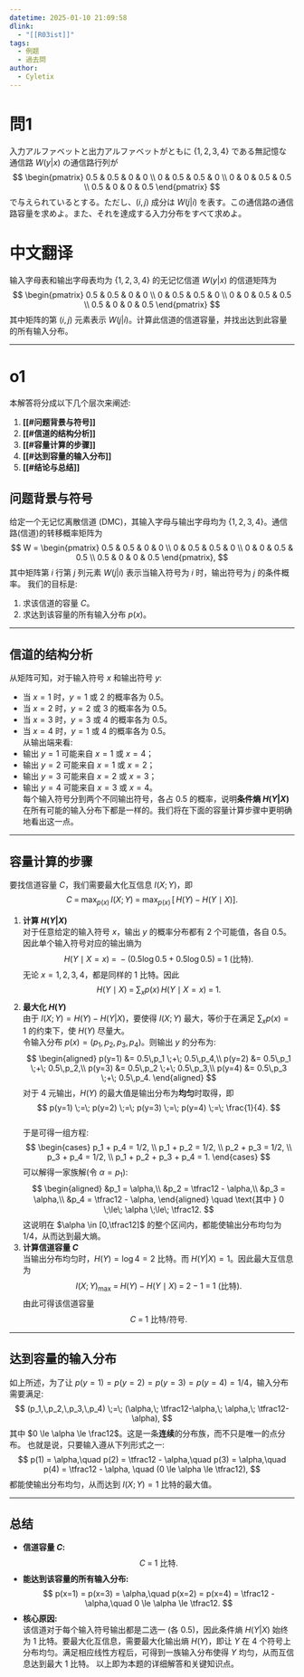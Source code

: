 ```yaml
---
datetime: 2025-01-10 21:09:58
dlink:
  - "[[R03ist]]"
tags:
  - 例题
  - 過去問
author:
  - Cyletix
---
```

# 問1
入力アルファベットと出力アルファベットがともに $\{1, 2, 3, 4\}$ である無記憶な通信路 $W(y|x)$ の通信路行列が
$$
\begin{pmatrix}
0.5 & 0.5 & 0 & 0 \\
0 & 0.5 & 0.5 & 0 \\
0 & 0 & 0.5 & 0.5 \\
0.5 & 0 & 0 & 0.5
\end{pmatrix}
$$
で与えられているとする。ただし、$(i, j)$ 成分は $W(j|i)$ を表す。この通信路の通信路容量を求めよ。また、それを達成する入力分布をすべて求めよ。
# 中文翻译
输入字母表和输出字母表均为 $\{1, 2, 3, 4\}$ 的无记忆信道 $W(y|x)$ 的信道矩阵为
$$
\begin{pmatrix}
0.5 & 0.5 & 0 & 0 \\
0 & 0.5 & 0.5 & 0 \\
0 & 0 & 0.5 & 0.5 \\
0.5 & 0 & 0 & 0.5
\end{pmatrix}
$$
其中矩阵的第 $(i, j)$ 元素表示 $W(j|i)$。计算此信道的信道容量，并找出达到此容量的所有输入分布。

---
# o1
本解答将分成以下几个层次来阐述:
1. **[[#问题背景与符号]]**  
2. **[[#信道的结构分析]]**  
3. **[[#容量计算的步骤]]**  
4. **[[#达到容量的输入分布]]**  
5. **[[#结论与总结]]**
## 问题背景与符号
给定一个无记忆离散信道 (DMC)，其输入字母与输出字母均为 $\{1,2,3,4\}$。通信路(信道)的转移概率矩阵为
$$
W = 
\begin{pmatrix}
0.5 & 0.5 & 0   & 0   \\
0   & 0.5 & 0.5 & 0   \\
0   & 0   & 0.5 & 0.5 \\
0.5 & 0   & 0   & 0.5 
\end{pmatrix},
$$
其中矩阵第 $i$ 行第 $j$ 列元素 $W(j|i)$ 表示当输入符号为 $i$ 时，输出符号为 $j$ 的条件概率。
我们的目标是:
1. 求该信道的容量 $C$。  
2. 求达到该容量的所有输入分布 $p(x)$。  
---
## 信道的结构分析
从矩阵可知，对于输入符号 $x$ 和输出符号 $y$:
- 当 $x = 1$ 时，$y = 1$ 或 $2$ 的概率各为 0.5。  
- 当 $x = 2$ 时，$y = 2$ 或 $3$ 的概率各为 0.5。  
- 当 $x = 3$ 时，$y = 3$ 或 $4$ 的概率各为 0.5。  
- 当 $x = 4$ 时，$y = 1$ 或 $4$ 的概率各为 0.5。  
从输出端来看:
- 输出 $y=1$ 可能来自 $x=1$ 或 $x=4$；  
- 输出 $y=2$ 可能来自 $x=1$ 或 $x=2$；  
- 输出 $y=3$ 可能来自 $x=2$ 或 $x=3$；  
- 输出 $y=4$ 可能来自 $x=3$ 或 $x=4$。  
每个输入符号分到两个不同输出符号，各占 0.5 的概率，说明**条件熵 $H(Y|X)$** 在所有可能的输入分布下都是一样的。我们将在下面的容量计算步骤中更明确地看出这一点。
---
## 容量计算的步骤
要找信道容量 $C$，我们需要最大化互信息 $I(X; Y)$，即
$$
C \;=\; \max_{p(x)}\,I(X;Y) \;=\; \max_{p(x)}\,\bigl[\,H(Y) \;-\; H(Y \mid X)\bigr].
$$
1. **计算 $H(Y|X)$**  
   对于任意给定的输入符号 $x$，输出 $y$ 的概率分布都有 2 个可能值，各自 0.5。因此单个输入符号对应的输出熵为
   $$
   H(Y \mid X=x) \;=\; -\bigl(0.5 \log 0.5 + 0.5 \log 0.5\bigr) \;=\; 1 \text{ (比特)}.
   $$
   无论 $x=1,2,3,4$，都是同样的 1 比特。因此
   $$
   H(Y \mid X) \;=\; \sum_{x} p(x)\,H(Y \mid X=x) \;=\; 1.
   $$
2. **最大化 $H(Y)$**  
   由于 $I(X; Y) = H(Y) - H(Y|X)$，要使得 $I(X; Y)$ 最大，等价于在满足 $\sum_x p(x) = 1$ 的约束下，使 $H(Y)$ 尽量大。  
   令输入分布 $p(x) = (p_1,\,p_2,\,p_3,\,p_4)$。则输出 $y$ 的分布为:
   $$
   \begin{aligned}
   p(y=1) &= 0.5\,p_1 \;+\; 0.5\,p_4,\\
   p(y=2) &= 0.5\,p_1 \;+\; 0.5\,p_2,\\
   p(y=3) &= 0.5\,p_2 \;+\; 0.5\,p_3,\\
   p(y=4) &= 0.5\,p_3 \;+\; 0.5\,p_4.
   \end{aligned}
   $$
   对于 4 元输出，$H(Y)$ 的最大值是输出分布为**均匀**时取得，即  
   $$
   p(y=1) \;=\; p(y=2) \;=\; p(y=3) \;=\; p(y=4) \;=\; \frac{1}{4}.
   $$  
   于是可得一组方程:
   $$
   \begin{cases}
   p_1 + p_4 = 1/2, \\
   p_1 + p_2 = 1/2, \\
   p_2 + p_3 = 1/2, \\
   p_3 + p_4 = 1/2, \\
   p_1 + p_2 + p_3 + p_4 = 1.
   \end{cases}
   $$
   可以解得一家族解(令 $\alpha = p_1$):
   $$
   \begin{aligned}
   &p_1 = \alpha,\\
   &p_2 = \tfrac12 - \alpha,\\
   &p_3 = \alpha,\\
   &p_4 = \tfrac12 - \alpha,
   \end{aligned}
   \quad \text{其中 } 0 \;\le\; \alpha \;\le\; \tfrac12.
   $$
   这说明在 $\alpha \in [0,\tfrac12]$ 的整个区间内，都能使输出分布均匀为 $1/4$，从而达到最大熵。
3. **计算信道容量 $C$**  
   当输出分布均匀时，$H(Y) = \log 4 = 2 \text{ 比特}$。而 $H(Y|X) = 1$。因此最大互信息为
   $$
   I(X;Y)_{\max} \;=\; H(Y) - H(Y \mid X) 
   \;=\; 2 \;-\; 1 
   \;=\; 1 \text{ (比特)}.
   $$
   由此可得该信道容量
   $$
   C \;=\; 1 \text{ 比特/符号}.
   $$
---
## 达到容量的输入分布
如上所述，为了让 $p(y=1)=p(y=2)=p(y=3)=p(y=4)=1/4$，输入分布需要满足:
$$
(p_1,\,p_2,\,p_3,\,p_4) \;=\; (\alpha,\; \tfrac12-\alpha,\; \alpha,\; \tfrac12-\alpha),
$$
其中 $0 \le \alpha \le \frac12$。这是一条**连续**的分布族，而不只是唯一的点分布。
也就是说，只要输入遵从下列形式之一:
$$
p(1) = \alpha,\quad p(2) = \tfrac12 - \alpha,\quad p(3) = \alpha,\quad p(4) = \tfrac12 - \alpha,
\quad (0 \le \alpha \le \tfrac12),
$$
都能使输出分布均匀，从而达到 $I(X;Y) = 1$ 比特的最大值。

---
## 总结
- **信道容量 $C$:**  
  $$
  C \;=\; 1 \text{ 比特}.
  $$
- **能达到该容量的所有输入分布:**  
  $$
  p(x=1) = p(x=3) = \alpha,\quad 
  p(x=2) = p(x=4) = \tfrac12 - \alpha,\quad 
  0 \le \alpha \le \tfrac12.
  $$
- **核心原因:**  
  该信道对于每个输入符号输出都是二选一 (各 0.5)，因此条件熵 $H(Y|X)$ 始终为 1 比特。要最大化互信息，需要最大化输出熵 $H(Y)$，即让 $Y$ 在 4 个符号上分布均匀。满足相应线性方程后，可得到一族输入分布使得 $Y$ 均匀，从而互信息达到最大 1 比特。
以上即为本题的详细解答和关键知识点。